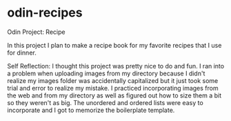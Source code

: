 # odin-recipes
Odin Project: Recipe

In this project I plan to make a recipe book for my favorite recipes that I use for dinner. 

Self Reflection: 
I thought this project was pretty nice to do and fun. I ran into a problem when uploading images from my directory because I didn't realize my images folder was accidentally capitalized but it just took some trial and error to realize my mistake. I practiced incorporating images from the web and from my directory as well as figured out how to size them a bit so they weren't as big. The unordered and ordered lists were easy to incorporate and I got to memorize the boilerplate template. 
